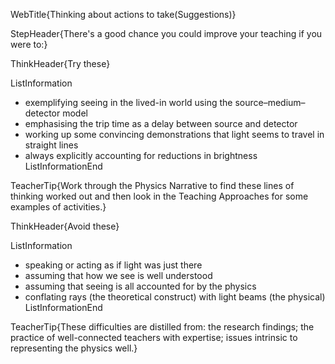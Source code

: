 WebTitle{Thinking about actions to take(Suggestions)}

StepHeader{There's a good chance you could improve your teaching if you were to:}

ThinkHeader{Try these}

ListInformation
- exemplifying seeing in the lived-in world using the source&ndash;medium&ndash;detector model
- emphasising the trip time as a delay between source and detector
- working up some convincing demonstrations that light seems to travel in straight lines
- always explicitly accounting for reductions in brightness
ListInformationEnd

TeacherTip{Work through the Physics Narrative to find these lines of thinking worked out and then look in the Teaching Approaches for some examples of activities.}

ThinkHeader{Avoid these}

ListInformation
- speaking or acting as if light was just there
- assuming that how we see is well understood
- assuming that seeing is all accounted for by the physics
- conflating rays (the theoretical construct) with light beams (the physical)
ListInformationEnd

TeacherTip{These difficulties are distilled from: the research findings; the practice of well-connected teachers with expertise; issues intrinsic to representing the physics well.}


